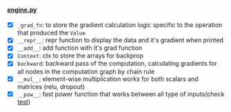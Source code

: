 #### [engine.py](/microgradplus/engine.py)
- [x] `_grad_fn`: to store the gradient calculation logic specific to the operation that produced the `Value`
- [x] `__repr__`: repr function to display the data and it's gradient when printed
- [x] `__add__`: add function with it's grad function
- [x] `Context`: ctx to store the arrays for backprop
- [x] `backward`: backward pass of the computation, calculating gradients for all nodes in the computation graph by chain rule
- [x] `__mul__`: element-wise multiplication works for both scalars and matrices (relu, dropout)
- [x] `__pow__`: fast power function that works between all type of inputs(check [test](/microgradplus/test.py))